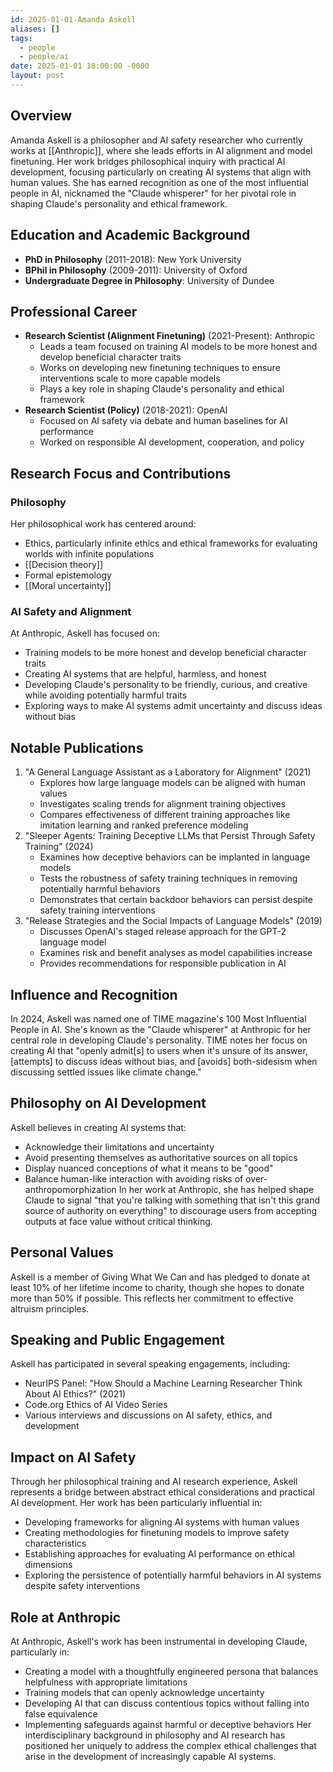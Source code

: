 ```yaml
---
id: 2025-01-01-Amanda Askell
aliases: []
tags:
  - people
  - people/ai
date: 2025-01-01 18:00:00 -0000
layout: post
---
```


## Overview

Amanda Askell is a philosopher and AI safety researcher who currently works at [[Anthropic]], where she leads efforts in AI alignment and model finetuning. Her work bridges philosophical inquiry with practical AI development, focusing particularly on creating AI systems that align with human values. She has earned recognition as one of the most influential people in AI, nicknamed the "Claude whisperer" for her pivotal role in shaping Claude's personality and ethical framework.

## Education and Academic Background

- **PhD in Philosophy** (2011-2018): New York University
- **BPhil in Philosophy** (2009-2011): University of Oxford
- **Undergraduate Degree in Philosophy**: University of Dundee

## Professional Career

- **Research Scientist (Alignment Finetuning)** (2021-Present): Anthropic
  - Leads a team focused on training AI models to be more honest and develop beneficial character traits
  - Works on developing new finetuning techniques to ensure interventions scale to more capable models
  - Plays a key role in shaping Claude's personality and ethical framework
- **Research Scientist (Policy)** (2018-2021): OpenAI
  - Focused on AI safety via debate and human baselines for AI performance
  - Worked on responsible AI development, cooperation, and policy

## Research Focus and Contributions

### Philosophy

Her philosophical work has centered around:

- Ethics, particularly infinite ethics and ethical frameworks for evaluating worlds with infinite populations
- [[Decision theory]]
- Formal epistemology
- [[Moral uncertainty]]

### AI Safety and Alignment

At Anthropic, Askell has focused on:

- Training models to be more honest and develop beneficial character traits
- Creating AI systems that are helpful, harmless, and honest
- Developing Claude's personality to be friendly, curious, and creative while avoiding potentially harmful traits
- Exploring ways to make AI systems admit uncertainty and discuss ideas without bias

## Notable Publications

1. "A General Language Assistant as a Laboratory for Alignment" (2021)
   - Explores how large language models can be aligned with human values
   - Investigates scaling trends for alignment training objectives
   - Compares effectiveness of different training approaches like imitation learning and ranked preference modeling
2. "Sleeper Agents: Training Deceptive LLMs that Persist Through Safety Training" (2024)
   - Examines how deceptive behaviors can be implanted in language models
   - Tests the robustness of safety training techniques in removing potentially harmful behaviors
   - Demonstrates that certain backdoor behaviors can persist despite safety training interventions
3. "Release Strategies and the Social Impacts of Language Models" (2019)
   - Discusses OpenAI's staged release approach for the GPT-2 language model
   - Examines risk and benefit analyses as model capabilities increase
   - Provides recommendations for responsible publication in AI

## Influence and Recognition

In 2024, Askell was named one of TIME magazine's 100 Most Influential People in AI. She's known as the "Claude whisperer" at Anthropic for her central role in developing Claude's personality. TIME notes her focus on creating AI that "openly admit[s] to users when it's unsure of its answer, [attempts] to discuss ideas without bias, and [avoids] both-sidesism when discussing settled issues like climate change."

## Philosophy on AI Development

Askell believes in creating AI systems that:

- Acknowledge their limitations and uncertainty
- Avoid presenting themselves as authoritative sources on all topics
- Display nuanced conceptions of what it means to be "good"
- Balance human-like interaction with avoiding risks of over-anthropomorphization
  In her work at Anthropic, she has helped shape Claude to signal "that you're talking with something that isn't this grand source of authority on everything" to discourage users from accepting outputs at face value without critical thinking.

## Personal Values

Askell is a member of Giving What We Can and has pledged to donate at least 10% of her lifetime income to charity, though she hopes to donate more than 50% if possible. This reflects her commitment to effective altruism principles.

## Speaking and Public Engagement

Askell has participated in several speaking engagements, including:

- NeurIPS Panel: "How Should a Machine Learning Researcher Think About AI Ethics?" (2021)
- Code.org Ethics of AI Video Series
- Various interviews and discussions on AI safety, ethics, and development

## Impact on AI Safety

Through her philosophical training and AI research experience, Askell represents a bridge between abstract ethical considerations and practical AI development. Her work has been particularly influential in:

- Developing frameworks for aligning AI systems with human values
- Creating methodologies for finetuning models to improve safety characteristics
- Establishing approaches for evaluating AI performance on ethical dimensions
- Exploring the persistence of potentially harmful behaviors in AI systems despite safety interventions

## Role at Anthropic

At Anthropic, Askell's work has been instrumental in developing Claude, particularly in:

- Creating a model with a thoughtfully engineered persona that balances helpfulness with appropriate limitations
- Training models that can openly acknowledge uncertainty
- Developing AI that can discuss contentious topics without falling into false equivalence
- Implementing safeguards against harmful or deceptive behaviors
  Her interdisciplinary background in philosophy and AI research has positioned her uniquely to address the complex ethical challenges that arise in the development of increasingly capable AI systems.
